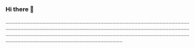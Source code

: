 ### Hi there 👋

...................................................................................................................................................................................................................................................................................................................................................................................................................................................................